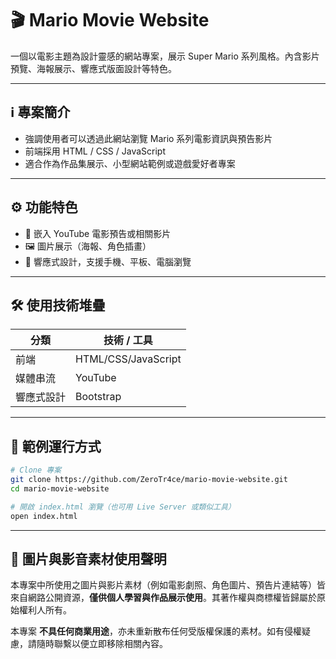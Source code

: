 # 🎬 Mario Movie Website

一個以電影主題為設計靈感的網站專案，展示 Super Mario 系列風格。內含影片預覽、海報展示、響應式版面設計等特色。

---

## ℹ️ 專案簡介

* 強調使用者可以透過此網站瀏覽 Mario 系列電影資訊與預告影片
* 前端採用 HTML / CSS / JavaScript
* 適合作為作品集展示、小型網站範例或遊戲愛好者專案

---

## ⚙️ 功能特色

* 🎥 嵌入 YouTube 電影預告或相關影片
* 🖼 圖片展示（海報、角色插畫）
* 📱 響應式設計，支援手機、平板、電腦瀏覽

---

## 🛠️ 使用技術堆疊

| 分類    | 技術 / 工具              |
| ----- | -------------------- |
| 前端    | HTML/CSS/JavaScript  |
| 媒體串流  | YouTube               |
| 響應式設計 | Bootstrap            |

---

## 🚀 範例運行方式


```bash
# Clone 專案
git clone https://github.com/ZeroTr4ce/mario-movie-website.git
cd mario-movie-website

# 開啟 index.html 瀏覽（也可用 Live Server 或類似工具）
open index.html
```


---

## 📢 圖片與影音素材使用聲明

本專案中所使用之圖片與影片素材（例如電影劇照、角色圖片、預告片連結等）皆來自網路公開資源，**僅供個人學習與作品展示使用**。其著作權與商標權皆歸屬於原始權利人所有。

本專案 **不具任何商業用途**，亦未重新散布任何受版權保護的素材。如有侵權疑慮，請隨時聯繫以便立即移除相關內容。


